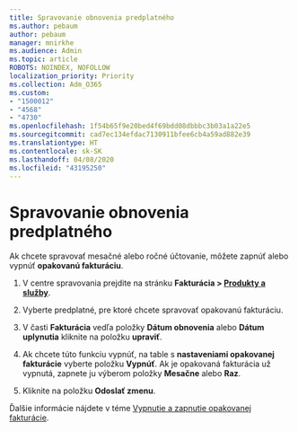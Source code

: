 ```yaml
---
title: Spravovanie obnovenia predplatného
ms.author: pebaum
author: pebaum
manager: mnirkhe
ms.audience: Admin
ms.topic: article
ROBOTS: NOINDEX, NOFOLLOW
localization_priority: Priority
ms.collection: Adm_O365
ms.custom:
- "1500012"
- "4568"
- "4730"
ms.openlocfilehash: 1f54b65f9e20bed4f69bdd08dbbbc3b03a1a22e5
ms.sourcegitcommit: cad7ec134efdac7130911bfee6cb4a59ad882e39
ms.translationtype: HT
ms.contentlocale: sk-SK
ms.lasthandoff: 04/08/2020
ms.locfileid: "43195250"
---
```

# <a name="manage-subscription-renewal"></a>Spravovanie obnovenia predplatného

Ak chcete spravovať mesačné alebo ročné účtovanie, môžete zapnúť alebo vypnúť **opakovanú fakturáciu**.

1. V centre spravovania prejdite na stránku **Fakturácia > [Produkty a služby](https://go.microsoft.com/fwlink/p/?linkid=842054)**.

2. Vyberte predplatné, pre ktoré chcete spravovať opakovanú fakturáciu.

3. V časti **Fakturácia** vedľa položky **Dátum obnovenia** alebo **Dátum uplynutia** kliknite na položku **upraviť**.

4. Ak chcete túto funkciu vypnúť, na table s **nastaveniami opakovanej fakturácie** vyberte položku **Vypnúť**. Ak je opakovaná fakturácia už vypnutá, zapnete ju výberom položky **Mesačne** alebo **Raz**.

5. Kliknite na položku **Odoslať zmenu**.

Ďalšie informácie nájdete v téme [Vypnutie a zapnutie opakovanej fakturácie](https://docs.microsoft.com/office365/admin/subscriptions-and-billing/renew-your-subscription#turn-recurring-billing-off-or-on).
